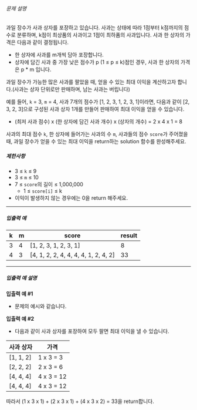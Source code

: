 
###### 문제 설명


과일 장수가 사과 상자를 포장하고 있습니다. 사과는 상태에 따라 1점부터 k점까지의 점수로 분류하며, k점이 최상품의 사과이고 1점이 최하품의 사과입니다. 사과 한 상자의 가격은 다음과 같이 결정됩니다.


* 한 상자에 사과를 m개씩 담아 포장합니다.
* 상자에 담긴 사과 중 가장 낮은 점수가 p (1 ≤ p ≤ k)점인 경우, 사과 한 상자의 가격은 p \* m 입니다.


과일 장수가 가능한 많은 사과를 팔았을 때, 얻을 수 있는 최대 이익을 계산하고자 합니다.(사과는 상자 단위로만 판매하며, 남는 사과는 버립니다)


예를 들어, `k` \= 3, `m` \= 4, 사과 7개의 점수가 \[1, 2, 3, 1, 2, 3, 1]이라면, 다음과 같이 \[2, 3, 2, 3]으로 구성된 사과 상자 1개를 만들어 판매하여 최대 이익을 얻을 수 있습니다.


* (최저 사과 점수) x (한 상자에 담긴 사과 개수) x (상자의 개수) \= 2 x 4 x 1 \= 8


사과의 최대 점수 `k`, 한 상자에 들어가는 사과의 수 `m`, 사과들의 점수 `score`가 주어졌을 때, 과일 장수가 얻을 수 있는 최대 이익을 return하는 solution 함수를 완성해주세요.


##### 제한사항


* 3 ≤ `k` ≤ 9
* 3 ≤ `m` ≤ 10
* 7 ≤ `score`의 길이 ≤ 1,000,000
	+ 1 ≤ `score[i]` ≤ k
* 이익이 발생하지 않는 경우에는 0을 return 해주세요.




---


##### 입출력 예




| k | m | score | result |
| --- | --- | --- | --- |
| 3 | 4 | \[1, 2, 3, 1, 2, 3, 1] | 8 |
| 4 | 3 | \[4, 1, 2, 2, 4, 4, 4, 4, 1, 2, 4, 2] | 33 |




---


##### 입출력 예 설명


**입출력 예 \#1**


* 문제의 예시와 같습니다.


**입출력 예 \#2**


* 다음과 같이 사과 상자를 포장하여 모두 팔면 최대 이익을 낼 수 있습니다.




| 사과 상자 | 가격 |
| --- | --- |
| \[1, 1, 2] | 1 x 3 \= 3 |
| \[2, 2, 2] | 2 x 3 \= 6 |
| \[4, 4, 4] | 4 x 3 \= 12 |
| \[4, 4, 4] | 4 x 3 \= 12 |


따라서 (1 x 3 x 1\) \+ (2 x 3 x 1\) \+ (4 x 3 x 2\) \= 33을 return합니다.



